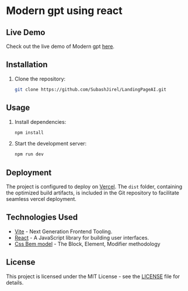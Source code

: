 # Modern gpt using react

## Live Demo

Check out the live demo of Modern gpt [here](https://landing-page-ai.vercel.app/).

## Installation

1. Clone the repository:

   ```bash
   git clone https://github.com/SubashJirel/LandingPageAI.git
   ```

## Usage

1. Install dependencies:

   ```bash
   npm install
   ```

2. Start the development server:

   ```bash
   npm run dev
   ```

## Deployment

The project is configured to deploy on [Vercel](https://www.vercel.com/). The `dist` folder, containing the optimized build artifacts, is included in the Git repository to facilitate seamless vercel deployment.

## Technologies Used

- [Vite](https://vitejs.dev/) - Next Generation Frontend Tooling.
- [React](https://reactjs.org/) - A JavaScript library for building user interfaces.
- [Css Bem model](https://css-tricks.com/bem-101/) - The Block, Element, Modifier methodology

## License

This project is licensed under the MIT License - see the [LICENSE](LICENSE) file for details.
